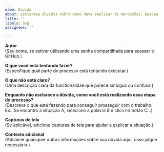 ```yaml
---
name: Dúvida
about: Esclareça dúvidas sobre como deve realizar as marcações, buscas, ou qualquer outra atividade no sistema.
title: ''
labels: bug
assignees: ''

---
```

**Autor**  
(Seu nome, se estiver utilizando uma senha compartilhada para acessar o GitHub.)

**O que você está tentando fazer?**  
(Especifique qual parte do processo está tentando executar.)

**O que não está claro?**  
(Uma descrição clara da functionalidae que parece ambígua ou confusa.)

**Enquanto não esclarece a dúvida, como você está realizando essa etapa do processo?**  
(Descreva o que está fazendo para conseguir prosseguir com o trabalho.  
Ex.: Se encontro a situação A, seleciono a palavra B e clico no botão C...)

**Capturas de tela**  
(Se aplicável, adicione capturas de tela para ajudar a explicar a situação.)

**Contexto adicional**  
(Adicione quaisquer outras informações sobre sua dúvida aqui, caso julgue necessário.)
